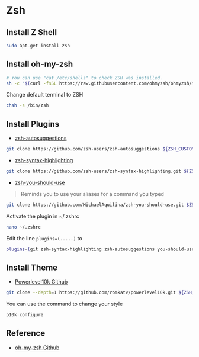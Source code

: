 # Zsh

## Install Z Shell

```bash
sudo apt-get install zsh
```

## Install oh-my-zsh

```bash
# You can use "cat /etc/shells" to check ZSH was installed.
sh -c "$(curl -fsSL https://raw.githubusercontent.com/ohmyzsh/ohmyzsh/master/tools/install.sh)"
```

Change default terminal to ZSH

```bash
chsh -s /bin/zsh
```

## Install Plugins

- [zsh-autosuggestions](https://github.com/zsh-users/zsh-autosuggestions)

```bash
git clone https://github.com/zsh-users/zsh-autosuggestions ${ZSH_CUSTOM:-~/.oh-my-zsh/custom}/plugins/zsh-autosuggestions
```

- [zsh-syntax-highlighting](https://github.com/zsh-users/zsh-syntax-highlighting)

```bash
git clone https://github.com/zsh-users/zsh-syntax-highlighting.git ${ZSH_CUSTOM:-~/.oh-my-zsh/custom}/plugins/zsh-syntax-highlighting
```

- [zsh-you-should-use](https://github.com/MichaelAquilina/zsh-you-should-use)

> Reminds you to use your aliases for a command you typed

```bash
git clone https://github.com/MichaelAquilina/zsh-you-should-use.git $ZSH_CUSTOM/plugins/you-should-use
```

Activate the plugin in ~/.zshrc

```bash
nano ~/.zshrc
```

Edit the line `plugins=(.....)` to

```bash
plugins=(git zsh-syntax-highlighting zsh-autosuggestions you-should-use)
```

## Install Theme

- [Powerlevel10k Github](https://github.com/romkatv/powerlevel10k#meslo-nerd-font-patched-for-powerlevel10k)

```bash
git clone --depth=1 https://github.com/romkatv/powerlevel10k.git ${ZSH_CUSTOM:-$HOME/.oh-my-zsh/custom}/themes/powerlevel10k
```

You can use the command to change your style

```bash
p10k configure
```

## Reference 

- [oh-my-zsh Github](https://github.com/ohmyzsh/ohmyzsh)
